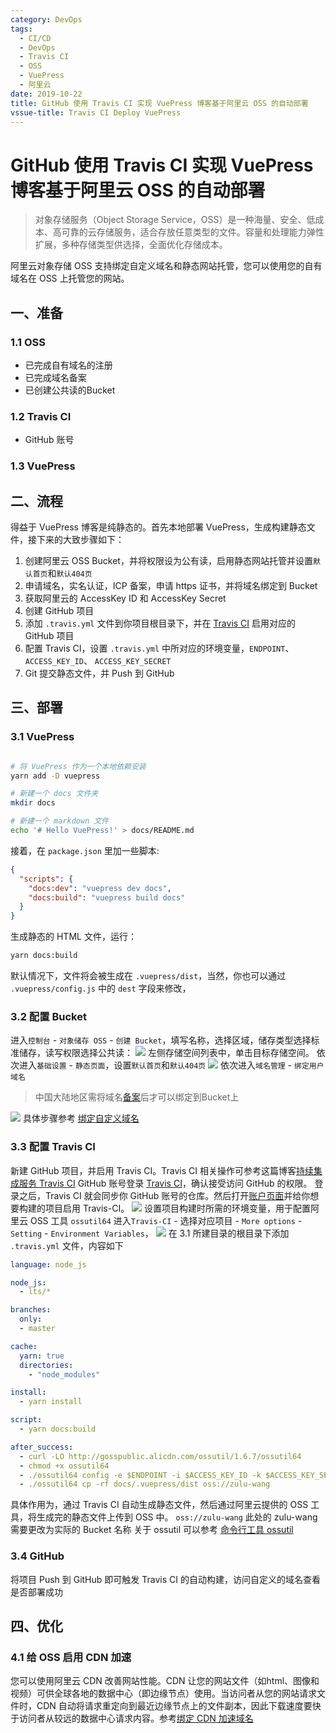 ```yaml
---
category: DevOps
tags:
  - CI/CD
  - DevOps
  - Travis CI
  - OSS
  - VuePress
  - 阿里云
date: 2019-10-22
title: GitHub 使用 Travis CI 实现 VuePress 博客基于阿里云 OSS 的自动部署
vssue-title: Travis CI Deploy VuePress
---
```


# GitHub 使用 Travis CI 实现 VuePress 博客基于阿里云 OSS 的自动部署

> 对象存储服务（Object Storage Service，OSS）是一种海量、安全、低成本、高可靠的云存储服务，适合存放任意类型的文件。容量和处理能力弹性扩展，多种存储类型供选择，全面优化存储成本。

阿里云对象存储 OSS 支持绑定自定义域名和静态网站托管，您可以使用您的自有域名在 OSS 上托管您的网站。

## 一、准备

### 1.1 OSS
* 已完成自有域名的注册
* 已完成域名备案
* 已创建公共读的Bucket

### 1.2 Travis CI
* GitHub 账号

### 1.3 VuePress

## 二、流程

得益于 VuePress 博客是纯静态的。首先本地部署 VuePress，生成构建静态文件，接下来的大致步骤如下：

1. 创建阿里云 OSS Bucket，并将权限设为公有读，启用静态网站托管并设置`默认首页`和`默认404页`
2. 申请域名，实名认证，ICP 备案，申请 https 证书，并将域名绑定到 Bucket
3. 获取阿里云的 AccessKey ID 和 AccessKey Secret
4. 创建 GitHub 项目 
5. 添加 ```.travis.yml``` 文件到你项目根目录下，并在 [Travis CI](https://travis-ci.org/) 启用对应的 GitHub 项目
6. 配置 Travis CI，设置  ```.travis.yml``` 中所对应的环境变量，`ENDPOINT`、`ACCESS_KEY_ID`、 `ACCESS_KEY_SECRET`
7. Git 提交静态文件，并 Push 到 GitHub

## 三、部署

### 3.1 VuePress 
```bash

# 将 VuePress 作为一个本地依赖安装
yarn add -D vuepress 

# 新建一个 docs 文件夹
mkdir docs

# 新建一个 markdown 文件
echo '# Hello VuePress!' > docs/README.md

```
接着，在 `package.json` 里加一些脚本:
```json
{
  "scripts": {
    "docs:dev": "vuepress dev docs",
    "docs:build": "vuepress build docs"
  }
}
```
生成静态的 HTML 文件，运行：
```bash
yarn docs:build
```
默认情况下，文件将会被生成在 `.vuepress/dist`，当然，你也可以通过 `.vuepress/config.js` 中的 `dest` 字段来修改，

### 3.2 配置 Bucket
进入`控制台` - `对象储存 OSS` - `创建 Bucket`，填写名称，选择区域，储存类型选择标准储存，读写权限选择公共读：
![](https://public.zulu.wang/img/20191022165604.png)
左侧存储空间列表中，单击目标存储空间。 依次进入`基础设置` - `静态页面`，设置`默认首页`和`默认404页`
![](https://public.zulu.wang/img/20191022171505.png)
依次进入`域名管理` - `绑定用户域名`

> 中国大陆地区需将域名[备案](https://beian.aliyun.com/order/selfBaIndex.htm)后才可以绑定到Bucket上

![](https://public.zulu.wang/img/20191022172401.png)
具体步骤参考 [绑定自定义域名](https://help.aliyun.com/document_detail/31902.html)

### 3.3 配置 Travis CI
新建 GitHub 项目，并启用 Travis CI。Travis CI 相关操作可参考这篇博客[持续集成服务 Travis CI](https://zulu.wang/posts/2019/10/18/travis-ci.html)
GitHub 账号登录 [Travis CI](https://travis-ci.org/)，确认接受访问 GitHub 的权限。
登录之后，Travis CI 就会同步你 GitHub 账号的仓库。然后打开[账户页面](https://travis-ci.org/account/repositories)并给你想要构建的项目启用 Travis-CI。
![](https://public.zulu.wang/img/20191018135503.png)
设置项目构建时所需的环境变量，用于配置阿里云 OSS 工具 `ossutil64` 
进入`Travis-CI` - 选择对应项目 - `More options` - `Setting` - `Environment Variables`，
![](https://public.zulu.wang/img/20191022174759.png)
在 3.1 所建目录的根目录下添加 ```.travis.yml``` 文件，内容如下
```yaml
language: node_js

node_js:
  - lts/*

branches:
  only:
  - master

cache:
  yarn: true
  directories:
    - "node_modules"

install:
  - yarn install

script:
  - yarn docs:build

after_success:
  - curl -LO http://gosspublic.alicdn.com/ossutil/1.6.7/ossutil64
  - chmod +x ossutil64
  - ./ossutil64 config -e $ENDPOINT -i $ACCESS_KEY_ID -k $ACCESS_KEY_SECRET
  - ./ossutil64 cp -rf docs/.vuepress/dist oss://zulu-wang
```

具体作用为，通过 Travis CI 自动生成静态文件，然后通过阿里云提供的 OSS 工具，将生成完的静态文件上传到 OSS 中。
`oss://zulu-wang` 此处的 zulu-wang 需要更改为实际的 Bucket 名称
关于 ossutil 可以参考 [命令行工具 ossutil](https://help.aliyun.com/document_detail/50452.html)

### 3.4 GitHub

将项目 Push 到 GitHub 即可触发 Travis CI 的自动构建，访问自定义的域名查看是否部署成功

## 四、优化

### 4.1 给 OSS 启用 CDN 加速
您可以使用阿里云 CDN 改善网站性能。CDN 让您的网站文件（如html、图像和视频）可供全球各地的数据中心（即边缘节点）使用。当访问者从您的网站请求文件时，CDN 自动将请求重定向到最近边缘节点上的文件副本，因此下载速度要快于访问者从较远的数据中心请求内容。参考[绑定 CDN 加速域名](https://help.aliyun.com/document_detail/97687.html)

